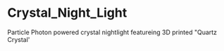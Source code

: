 # Crystal_Night_Light
Particle Photon powered crystal nightlight featureing 3D printed "Quartz Crystal'
